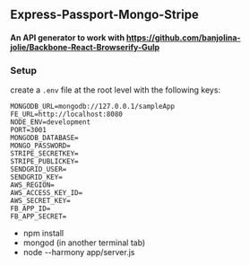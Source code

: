 ## Express-Passport-Mongo-Stripe

#### An API generator to work with https://github.com/banjolina-jolie/Backbone-React-Browserify-Gulp


### Setup

create a `.env` file at the root level with the following keys:

```
MONGODB_URL=mongodb://127.0.0.1/sampleApp
FE_URL=http://localhost:8080
NODE_ENV=development
PORT=3001
MONGODB_DATABASE=
MONGO_PASSWORD=
STRIPE_SECRETKEY=
STRIPE_PUBLICKEY=
SENDGRID_USER=
SENDGRID_KEY=
AWS_REGION=
AWS_ACCESS_KEY_ID=
AWS_SECRET_KEY=
FB_APP_ID=
FB_APP_SECRET=
```



- npm install
- mongod (in another terminal tab)
- node --harmony app/server.js
